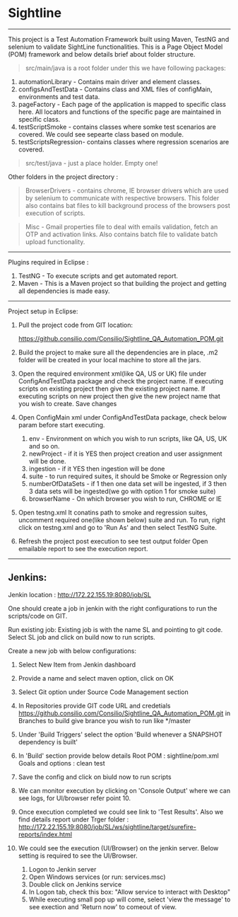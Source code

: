 # Sightline
---------------------------------------------------------------------------------------------------
This project is a Test Automation Framework built using Maven, TestNG and selenium to validate SightLine functionalities.
This is a Page Object Model (POM) framework and below details brief about folder structure.
> src/main/java is a root folder under this we have following packages:
  1. automationLibrary - Contains main driver and element classes.
  2. configsAndTestData - Contains class and XML files of configMain, environments and test data.
  3. pageFactory - Each page of the application is mapped to specific class here. All locators and functions of the specific page are    	maintained in specific class.
  4. testScriptSmoke - contains classes where somke test scenarios are covered. We could see sepearte class based on module.
  5. testScriptsRegression- contains classes where regression scenarios are covered.

> src/test/java - just a place holder. Empty one!

Other folders in the project directory :
> BrowserDrivers - contains chrome, IE browser drivers which are used by selenium to communicate with respective browsers.
                   This folder also contains bat files to kill background process of the browsers post execution of scripts.

> Misc -  Gmail properties file to deal with emails validation, fetch an OTP and activation links.
          Also contains batch file to validate batch upload functionality.
	  
  
---------------------------------------------------------------------------------------------------
Plugins required in Eclipse :
1. TestNG -  To execute scripts and get automated report. 
2. Maven  - This is a Maven project so that building the project and getting all dependencies is made easy.
---------------------------------------------------------------------------------------------------
Project setup in Eclipse:

1. Pull the project code from GIT location:

   https://github.consilio.com/Consilio/Sightline_QA_Automation_POM.git


2. Build the project to make sure all the dependencies are in place, .m2 folder will be created in your local machine to store all the jars.

3. Open the required environment xml(like QA, US or UK) file under ConfigAndTestData package and check the project name.
   If executing scripts on existing project then give the existing project name.
   If executing scripts on new project then give the new project name that you wish to create.
   Save changes

4. Open ConfigMain xml under ConfigAndTestData package, check below param before start executing.
	1. env - Environment on which you wish to run scripts, like QA, US, UK and so on.
	2. newProject - if it is YES then project creation and user assignment will be done. 
	3. ingestion - if it YES then ingestion will be done
	4. suite - to run required suites, it should be Smoke or Regression only 
	5. numberOfDataSets -  if 1 then one data set will be ingested, if 3 then 3 data sets will be ingested(we                                                go with option 1 for smoke suite)
	6. browserName - On which browser you wish to run, CHROME or IE
	
5. Open testng.xml 
	It conatins path to smoke and regression suites, uncomment required one(like shown below) suite and run. To run, right click on 	testng.xml and go to 'Run As' and then select TestNG Suite.
	
	<suite-file path="./smokeSuite.xml"/>

	<!-- <suite-file path="./regressionSuite.xml" /> -->

6. Refresh the project post execution to see test output folder
   Open emailable report to see the execution report.
---------------------------------------------------------------------------------------------------
Jenkins: 
---------------------------------------------------------------------------------------------------
Jenkin location :
http://172.22.155.19:8080/job/SL

One should create a job in jenkin with the right configurations to run the scripts/code on GIT.

Run existing job:
Existing job is with the name SL and pointing to git code. Select SL job and click on build now to run scripts.

Create a new job with below configurations:
1. Select New Item from Jenkin dashboard 
2. Provide a name and select maven option, click on OK
3. Select Git option under Source Code Management section 
4. In Repositories provide GIT code URL and credetials 
https://github.consilio.com/Consilio/Sightline_QA_Automation_POM.git
in 	Branches to build give brance you wish to run like */master

5. Under 'Build Triggers' select the option 'Build whenever a SNAPSHOT dependency is built'
6. In 'Build' section provide below details
Root POM : sightline/pom.xml
Goals and options : clean test

7. Save the config and click on biuld now to run scripts 

8. We can monitor execution by clicking on 'Console Output' where we can see logs, for UI/browser refer point 10.

9. Once execution completed we could see link to 'Test Results'.
   Also we find details report under Trger folder :
   http://172.22.155.19:8080/job/SL/ws/sightline/target/surefire-reports/index.html

10. We could see the execution (UI/Browser) on the jenkin server. Below setting is required to see the UI/Browser.
	1. Logon to Jenkin server
	2. Open Windows services (or run: services.msc)
	3. Double click on Jenkins service
	4. In Logon tab, check this box: "Allow service to interact with Desktop"
	5. While executing small pop up will come, select 'view the message' to see exection and 'Return now' 
	   to comeout of view.




